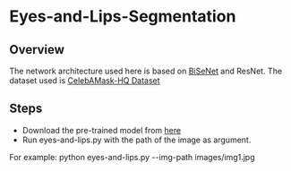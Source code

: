 # Eyes-and-Lips-Segmentation

## Overview

The network architecture used here is based on [BiSeNet](https://github.com/CoinCheung/BiSeNet) and ResNet. The dataset used is [CelebAMask-HQ Dataset](https://drive.google.com/file/d/1badu11NqxGf6qM3PTTooQDJvQbejgbTv/view)

## Steps

- Download the pre-trained model from [here](https://drive.google.com/file/d/154JgKpzCPW82qINcVieuPH3fZ2e0P812/view)
- Run eyes-and-lips.py with the path of the image as argument.

For example: python eyes-and-lips.py --img-path images/img1.jpg
